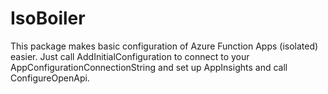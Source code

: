 # IsoBoiler
This package makes basic configuration of Azure Function Apps (isolated) easier. Just call AddInitialConfiguration to connect to your AppConfigurationConnectionString and set up AppInsights and call ConfigureOpenApi.